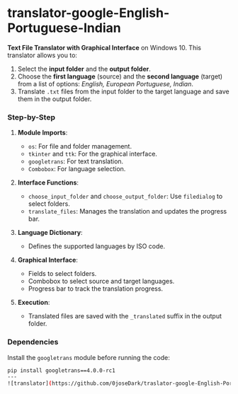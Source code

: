 # translator-google-English-Portuguese-Indian
**Text File Translator with Graphical Interface** on Windows 10. This translator allows you to:

1. Select the **input folder** and the **output folder**.
2. Choose the **first language** (source) and the **second language** (target) from a list of options: *English, European Portuguese, Indian*.
3. Translate `.txt` files from the input folder to the target language and save them in the output folder.

### Step-by-Step

1. **Module Imports**:
   - `os`: For file and folder management.
   - `tkinter` and `ttk`: For the graphical interface.
   - `googletrans`: For text translation.
   - `Combobox`: For language selection.

2. **Interface Functions**:
   - `choose_input_folder` and `choose_output_folder`: Use `filedialog` to select folders.
   - `translate_files`: Manages the translation and updates the progress bar.

3. **Language Dictionary**:
   - Defines the supported languages by ISO code.

4. **Graphical Interface**:
   - Fields to select folders.
   - Combobox to select source and target languages.
   - Progress bar to track the translation progress.

5. **Execution**:
   - Translated files are saved with the `_translated` suffix in the output folder.
### Dependencies

Install the `googletrans` module before running the code:

```bash
pip install googletrans==4.0.0-rc1
---
![translator](https://github.com/0joseDark/traslator-google-English-Portuguese-Indian/blob/main/imadens/image.jpg)
